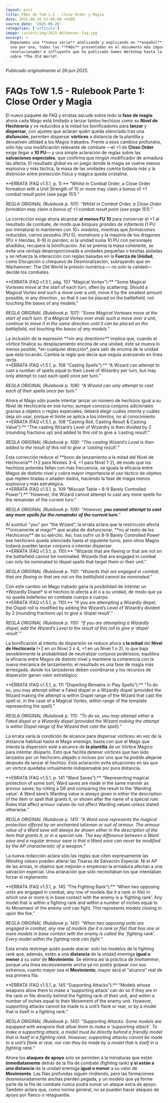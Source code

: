```yaml
---
layout: post
title: FAQs de ToW 1.5 - Close Order y Magia
date: 2025-06-26 01:00:00 +0200
source_date: '2025-06-26'
categories: ['articulo']
image: /assets/img/2025-06/banner-faq.jpg
excerpt: >
  Empezamos una **nueva serie** analizando y explicando en **español**,
  una por una, todas las **FAQs** presentadas en el documento más importante,
  revolucionador e influyente que ha publicado Games Workshop hasta la fecha
  sobre *The Old World*.
---
```

*Publicado originalmente el 26‑jun‑2025.*

# FAQs ToW 1.5 - Rulebook Parte 1: Close Order y Magia

El nuevo paquete de FAQ y erratas sacude sobre todo la **fase de magia**: ahora cada Mago está limitado a lanzar tantos hechizos como su **Nivel de Hechicería** y ve reducidos a la mitad los bonificadores para **lanzar** y **dispersar**, con ajustes que aclaran quién queda silenciado tras una **disfunción**, permiten dispersar **vórtices** a distancia de la plantilla y devuelven utilidad a los Magos trabados. Frente a esos cambios profundos, sólo hay una modificación relevante de combate —el +1 de **Close Order** exige llegar a **10 PU**— y una simple aclaración de reglas sobre las **salvaciones especiales**, que confirma que ningún modificador de armadura las afecta. El resultado global es un juego donde la magia se vuelve menos explosiva y más táctica, la masa de las unidades cuenta todavía más y la distinción entre protección física y mágica queda cristalina.

<div class="errata-box" markdown="1">
**ERRATA (FAQ v1.5.1, p. 1):** “Whilst in Combat Order, a Close Order formation with a Unit Strength of 10 or more may claim a bonus of +1 combat result point (see page 151).”

*REGLA ORIGINAL (Rulebook p. 101): “Whilst in Combat Order, a Close Order formation may claim a bonus of +1 combat result point (see page 151).*”

</div>

La corrección exige ahora alcanzar **al menos FU 10** para conservar el +1 al resultado de combate, de modo que *bloques grandes de infantería* (1 PU por miniatura) lo mantienen con *10+ modelos*, mientras que *formaciones reducidas*, *carros pesados* (PU 5), *monstruos* y la mayoría de los *dragones* (PU ≈ Heridas, 6-9) *lo pierden*; si la unidad suma 10 PU con personajes añadidos, recupera la bonificación. Así se premia la masa coherente, se evita una ventaja desproporcionada a unidades pequeñas o bestias aisladas y se refuerza la interacción con reglas basadas en la **Fuerza de Unidad**, como Disrupción o chequeos de Desmoralización, subrayando que en Warhammer: The Old World la presión numérica — no solo la calidad— decide los combates.

<div class="errata-box" markdown="1">
**ERRATA (FAQ v1.5.1, pág. 107 “Magical Vortex”):** "Some Magical Vortexes move at the start of each turn, often by scattering. Should a Magical Vortex end such a move over a unit, move it by the smallest amount possible, in any direction , so that it can be placed on the battlefield, not touching the bases of any models."  

*REGLA ORIGINAL (Rulebook p. 107): "Some Magical Vortexes move at the start of each turn. If a Magical Vortex ever ends such a move over a unit, continue to move it in the same direction until it can be placed on the battlefield, not touching the bases of any models."*

</div>
La inclusión de la expresión **«in any direction»** implica que, cuando el vórtice finalice su desplazamiento encima de una unidad, éste se mueva lo menos posible, *en cualquier dirección*, para salir de encima de la unidad que está tocando. Cambia la regla que decía que seguía avanzando en línea recta. 


<div class="errata-box" markdown="1">
**ERRATA (FAQ v1.5.1, p. 108 “Casting Spells”):** “A Wizard can attempt to cast a number of spells equal to their Level of Wizardry per turn, but may only attempt to cast each spell once per turn.”  

*REGLA ORIGINAL (Rulebook p. 108): “A Wizard can only attempt to cast each of their spells once per turn.”*   
</div>
Ahora el Mago sólo puede intentar lanzar un número de hechizos igual a su Nivel de Hechicería en ese turno; aunque conozca conjuros adicionales gracias a objetos o reglas especiales, deberá elegir cuáles intenta y cuáles deja sin usar, porque el límite se aplica a los intentos, no al conocimiento


<div class="errata-box" markdown="1">
**ERRATA (FAQ v1.5.1, p. 108 “Casting Roll, Casting Result & Casting Value”):** “The casting Wizard’s Level of Wizardry is then divided by 2 (rounding fractions up) and added to this roll to give a ‘casting result’.”   

*REGLA ORIGINAL (Rulebook p. 108): “The casting Wizard’s Level is then added to the result of this roll to give a ‘casting result’.”*   
</div>
Esta corrección reduce el **bono de lanzamiento a la mitad del Nivel de Hechicería** (+2 para Niveles 3-4, +1 para Nivel 1-2), de modo que los hechizos potentes fallan con más frecuencia, se iguala la eficacia entre Magos de distinto nivel y cobra mayor importancia el uso táctico de objetos que repiten tiradas o añaden dados, haciendo la fase de magia menos explosiva y más estratégica.  


<div class="errata-box" markdown="1">
**ERRATA (FAQ v1.5.1, p. 109 “Miscast Table – 8-9 Barely Controlled Power”):** “However, the Wizard cannot attempt to cast any more spells for the remainder of the current turn.”  

*REGLA ORIGINAL (Rulebook p. 109): “However, **you cannot attempt to cast any more spells for the remainder of the current turn**.”*  
</div>
Al sustituir “you” por “the Wizard”, la errata aclara que la restricción afecta **únicamente al mago** que acaba de disfuncionar, **no al resto de los Hechiceros** de su ejército. Así, tras sufrir un 8-9 Barely Controlled Power ese hechicero queda silenciado hasta el siguiente turno, pero otros Magos todavía pueden lanzar conjuros o intentar dispersar.  


<div class="errata-box" markdown="1">
**ERRATA (FAQ v1.5.1, p. 110):** “Wizards that are fleeing or that are not on the battlefield cannot be nominated. Wizards that are engaged in combat can only be nominated to dispel spells that target them or their unit.”  

*REGLA ORIGINAL (Rulebook p. 110): “Wizards that are engaged in combat, that are fleeing or that are not on the battlefield cannot be nominated.”*  
</div>
Con este cambio un Mago trabado gana la posibilidad de intentar un *Wizardly Dispel* si el hechizo le afecta a él o a su unidad, de modo que ya no queda indefenso en combate cuerpo a cuerpo.  


<div class="errata-box" markdown="1">
**ERRATA (FAQ v1.5.1, p. 110):** “If you are attempting a Wizardly dispel, the Dispel roll is modified by adding the Wizard’s Level of Wizardry divided by 2 (rounding fractions up) to give a ‘dispel result’.”  

*REGLA ORIGINAL (Rulebook p. 110): “If you are attempting a Wizardly dispel, add the Wizard’s Level to the result of this roll to give a ‘dispel result’.”*  
</div>

La bonificación al intento de dispersión se reduce ahora a **la mitad** del **Nivel de Hechicería** (+2 en un Nivel 3 o 4, +1 en un Nivel 1 o 2), lo que baja sensiblemente la probabilidad de neutralizar conjuros poderosos, equilibra la eficacia entre Magos de distinto nivel y mantiene la coherencia con la nueva mecánica de lanzamiento; el resultado es una fase de magia más arriesgada, donde los lanzadores deben coordinarse y los recursos de dispersión ganan valor estratégico.  


<div class="errata-box" markdown="1">
**ERRATA (FAQ v1.5.1, p. 111 “Dispelling Remains in Play Spells”):** “To do so, you may attempt either a Fated dispel or a Wizardly dispel (provided the Wizard making the attempt is within Dispel range of the Wizard that cast the spell or, in the case of a Magical Vortex, within range of the template representing the spell).”    

*REGLA ORIGINAL (Rulebook p. 111):  “To do so, you may attempt either a Fated dispel or a Wizardly dispel (provided the Wizard making the attempt is within Dispel range of the Wizard that cast the spell).”* 
</div>

La errata varía la condición de alcance para dispersar vórtices: en vez de la distancia habitual hasta el Mago enemigo, basta con que el Mago que intenta la dispersión esté a alcance de **la plantilla** de un Vórtice Mágico para intentar disiparlo. Esto que facilita detener vórtices que han sido lanzados por un hechicero alejado o incluso por uno que ha podido alejarse después de lanzar el hechizo. Esta aclaración evita situaciones en las que un vórtice quedaba virtualmente indispersable por pura distancia.  


<div class="errata-box" markdown="1">
**ERRATA (FAQ v1.5.1, p. 141 “Ward Saves”):** “Representing magical protection of some sort, Ward saves are made in the same manner as armour saves; by rolling a D6 and comparing the result to the ‘Warding value’. A Ward save’s Warding value is always given in either the description of the item or spell that grants it, or shown after the name of a special rule. Rules that affect armour values do not affect Warding values unless stated otherwise.” 

*REGLA ORIGINAL (Rulebook p. 141): “A Ward save represents the magical protection offered by an enchanted talisman or suit of armour. The armour value of a Ward save will always be shown either in the description of the item that grants it, or in a special rule. The key difference between a Ward save and a regular armour save is that a Ward save can never be modified by the AP characteristic of a weapon.”* 
</div>

La nueva redacción aclara sólo las reglas que citen expresamente las *Warding values* pueden alterar las Tisaras de Salvación Especial. Ni el AP de las armas, ni objetos que mejoran o empeoran la armadura afectan a una salvación especial. Una aclaración que sólo necesitaban los que intentaban forzar el reglamento.


<div class="errata-box" markdown="1">
**ERRATA (FAQ v1.5.1, p. 145 “The Fighting Rank”):** “When two opposing units are engaged in combat, any row of models (be it a rank or file) in which one or more is in base contact with the enemy is a ‘fighting rank’. Any model that is within a fighting rank and within a number of inches equal to its Movement of the enemy unit can fight. This represents models closing in upon the foe.”

*REGLA ORIGINAL (Rulebook p. 145): “When two opposing units are engaged in combat, any row of models (be it a rank or file) that has one or more models in base contact with the enemy is called the ‘fighting rank’. Every model within the fighting rank can fight.”*
</div>

Esta errata restringe quién puede atacar: solo los modelos de la fighting rank que, además, estén a una **distancia** de la unidad enemiga **igual o menor** a su valor de **Movimiento**. Se elimina así la práctica de *linehammer*, porque una línea excesivamente ancha ya no podrá golpear con sus extremos; cuanto mayor sea el **Movimiento**, mayor será el “alcance” real de esa primera fila.  



<div class="errata-box" markdown="1">
**ERRATA (FAQ v1.5.1, p. 145 “Supporting Attacks”):** “Models whose weapons allow them to make a ‘supporting attack’ can do so if they are in the rank or file directly behind the fighting rank of their unit, and within a number of inches equal to their Movement of the enemy unit. However, supporting attacks cannot be made to a unit’s flank or rear, or by a model that is itself in a fighting rank.”

*REGLA ORIGINAL (Rulebook p. 145): “Supporting Attacks: Some models are equipped with weapons that allow them to make a ‘supporting attack’. To make a supporting attack, a model must be directly behind a friendly model that is itself in a fighting rank. However, supporting attacks cannot be made to a unit’s flank or rear, nor can they be made by a model that is itself in a fighting rank.”*
</div>

Ahora los **ataques de apoyo** solo se permiten a la miniaturas que están **inmediatamente** detrás de la fila de combate (fighting rank) **y si están a una distancia** de la unidad enemiga **igual o menor** a su valor de **Movimiento**. Las filas profundas siguen rindiendo, pero las formaciones desmesuradamente anchas pierden pegada, y un modelo que ya forme parte de la fila de combate nunca podrá sumar un ataque extra de apoyo. También aclara que, como norma general, no se pueden hacer ataques de apoyo por flanco o retaguardia.
